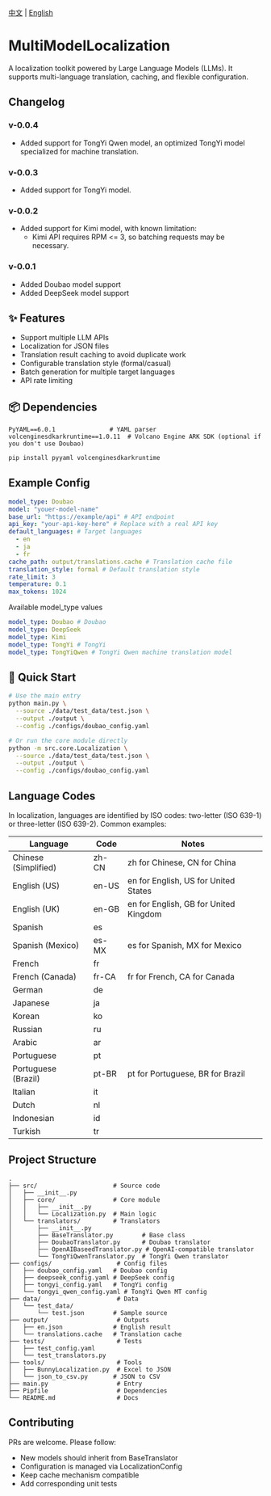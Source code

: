 <!-- markdownlint-disable MD041 -->
[中文](./Readme.md) | [English](./Readme.en.md)

# MultiModelLocalization
<!-- markdownlint-enable MD041 -->

A localization toolkit powered by Large Language Models (LLMs). It supports multi-language translation, caching, and flexible configuration.

## Changelog

### v-0.0.4

- Added support for TongYi Qwen model, an optimized TongYi model specialized for machine translation.

### v-0.0.3

- Added support for TongYi model.

### v-0.0.2

- Added support for Kimi model, with known limitation:
  - Kimi API requires RPM <= 3, so batching requests may be necessary.

### v-0.0.1

- Added Doubao model support
- Added DeepSeek model support

## ✨ Features

- Support multiple LLM APIs
- Localization for JSON files
- Translation result caching to avoid duplicate work
- Configurable translation style (formal/casual)
- Batch generation for multiple target languages
- API rate limiting

## 📦 Dependencies

```text
PyYAML==6.0.1               # YAML parser
volcenginesdkarkruntime==1.0.11  # Volcano Engine ARK SDK (optional if you don't use Doubao)
```

```bash
pip install pyyaml volcenginesdkarkruntime
```

## Example Config

```yaml
model_type: Doubao
model: "youer-model-name"
base_url: "https://example/api" # API endpoint
api_key: "your-api-key-here" # Replace with a real API key
default_languages: # Target languages
  - en
  - ja
  - fr
cache_path: output/translations.cache # Translation cache file
translation_style: formal # Default translation style
rate_limit: 3
temperature: 0.1
max_tokens: 1024
```

Available model_type values

```yaml
model_type: Doubao # Doubao
model_type: DeepSeek
model_type: Kimi
model_type: TongYi # TongYi
model_type: TongYiQwen # TongYi Qwen machine translation model
```

## 🚀 Quick Start

```bash
# Use the main entry
python main.py \
  --source ./data/test_data/test.json \
  --output ./output \
  --config ./configs/doubao_config.yaml

# Or run the core module directly
python -m src.core.Localization \
  --source ./data/test_data/test.json \
  --output ./output \
  --config ./configs/doubao_config.yaml
```

## Language Codes

In localization, languages are identified by ISO codes: two-letter (ISO 639-1) or three-letter (ISO 639-2). Common examples:

| Language            | Code  | Notes                                   |
| ------------------- | ----- | --------------------------------------- |
| Chinese (Simplified)| zh-CN | zh for Chinese, CN for China            |
| English (US)        | en-US | en for English, US for United States    |
| English (UK)        | en-GB | en for English, GB for United Kingdom   |
| Spanish             | es    |                                         |
| Spanish (Mexico)    | es-MX | es for Spanish, MX for Mexico           |
| French              | fr    |                                         |
| French (Canada)     | fr-CA | fr for French, CA for Canada            |
| German              | de    |                                         |
| Japanese            | ja    |                                         |
| Korean              | ko    |                                         |
| Russian             | ru    |                                         |
| Arabic              | ar    |                                         |
| Portuguese          | pt    |                                         |
| Portuguese (Brazil) | pt-BR | pt for Portuguese, BR for Brazil        |
| Italian             | it    |                                         |
| Dutch               | nl    |                                         |
| Indonesian          | id    |                                         |
| Turkish             | tr    |                                         |

## Project Structure

```text
.
├── src/                     # Source code
│   ├── __init__.py
│   ├── core/                # Core module
│   │   ├── __init__.py
│   │   └── Localization.py  # Main logic
│   └── translators/         # Translators
│       ├── __init__.py
│       ├── BaseTranslator.py        # Base class
│       ├── DoubaoTranslator.py      # Doubao translator
│       ├── OpenAIBaseedTranslator.py # OpenAI-compatible translator
│       └── TongYiQwenTranslator.py  # TongYi Qwen translator
├── configs/                  # Config files
│   ├── doubao_config.yaml   # Doubao config
│   ├── deepseek_config.yaml # DeepSeek config
│   ├── tongyi_config.yaml   # TongYi config
│   └── tongyi_qwen_config.yaml # TongYi Qwen MT config
├── data/                     # Data
│   └── test_data/
│       └── test.json        # Sample source
├── output/                   # Outputs
│   ├── en.json              # English result
│   └── translations.cache   # Translation cache
├── tests/                    # Tests
│   ├── test_config.yaml
│   └── test_translators.py
├── tools/                    # Tools
│   ├── BunnyLocalization.py  # Excel to JSON
│   └── json_to_csv.py       # JSON to CSV
├── main.py                   # Entry
├── Pipfile                   # Dependencies
└── README.md                 # Docs
```

## Contributing

PRs are welcome. Please follow:

- New models should inherit from BaseTranslator
- Configuration is managed via LocalizationConfig
- Keep cache mechanism compatible
- Add corresponding unit tests
